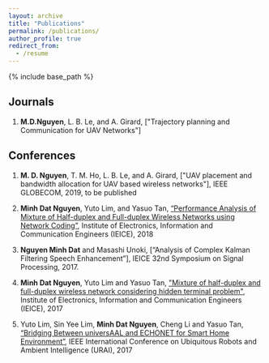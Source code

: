 ```yaml
---
layout: archive
title: "Publications"
permalink: /publications/
author_profile: true
redirect_from:
  - /resume
---
```


{% include base_path %}

Journals
---

1. **M.D.Nguyen**, L. B. Le, and A. Girard, ["Trajectory planning and Communication for UAV Networks"]

Conferences
---

1. **M. D. Nguyen**, T. M. Ho, L. B. Le, and A. Girard, ["UAV placement and bandwidth allocation for UAV based wireless networks"], IEEE GLOBECOM, 2019, to be published


2. **Minh Dat Nguyen**, Yuto Lim, and Yasuo Tan, [“Performance Analysis of Mixture of Half-duplex and Full-duplex Wireless Networks using Network Coding”](https://dspace.jaist.ac.jp/dspace/handle/10119/15502), Institute of Electronics, Information and Communication Engineers (IEICE), 2018

3. **Nguyen Minh Dat** and Masashi Unoki, [“Analysis of Complex Kalman Filtering Speech Enhancement”], IEICE 32nd Symposium on Signal Processing, 2017.

4. **Minh Dat Nguyen**, Yuto Lim and Yasuo Tan, ["Mixture of half-duplex and full-duplex wireless network considering hidden terminal problem"](https://dspace.jaist.ac.jp/dspace/handle/10119/15266), Institute of Electronics, Information and Communication Engineers (IEICE), 2017

5. Yuto Lim, Sin Yee Lim, **Minh Dat Nguyen**, Cheng Li and Yasuo Tan, [“Bridging Between universAAL and ECHONET for Smart Home Environment”](https://ieeexplore.ieee.org/document/7992884), IEEE International Conference on Ubiquitous Robots and Ambient Intelligence (URAI), 2017